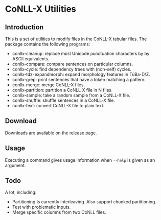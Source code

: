 # CoNLL-X Utilities

## Introduction

This is a set of utilities to modify files in the CoNLL-X tabular
files. The package contains the following programs:

* conllx-cleanup: replace most Unicode punctuation characters by
  by ASCII equivalents.
* conllx-compare: compare sentences on particular columns.
* conllx-cycle: find dependency trees with (non-self) cycles.
* conllx-tdz-expandmorph: expand morphology features in TüBa-D/Z.
* conllx-grep: print sentences that have a token matching a pattern.
* conllx-merge: merge CoNLL-X files.
* conllx-partition: partition a CoNLL-X file in N files.
* conllx-sample: take a random sample from a CoNLL-X file.
* conllx-shuffle: shuffle sentences in a CoNLL-X file.
* conllx-text: convert CoNLL-X file to plain text.

## Download

Downloads are available on the [release
page](https://github.com/danieldk/conllx-utils/releases).

## Usage

Executing a command gives usage information when `--help` is given
as an argument.

## Todo

A lot, including:

* Partitioning is currently interleaving. Also support chunked partitioning.
* Test with problematic inputs.
* Merge specific columns from two CoNLL files.
